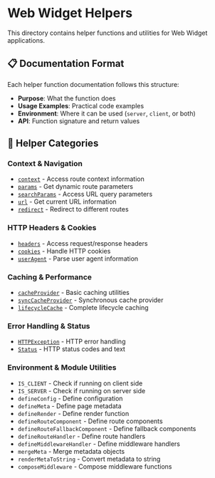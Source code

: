 # Web Widget Helpers

This directory contains helper functions and utilities for Web Widget applications.

## 📋 Documentation Format

Each helper function documentation follows this structure:

- **Purpose**: What the function does
- **Usage Examples**: Practical code examples
- **Environment**: Where it can be used (`server`, `client`, or both)
- **API**: Function signature and return values

## 🔧 Helper Categories

### Context & Navigation

- [`context`](./context.md) - Access route context information
- [`params`](./params.md) - Get dynamic route parameters
- [`searchParams`](./search-params.md) - Access URL query parameters
- [`url`](./url.md) - Get current URL information
- [`redirect`](./redirect.md) - Redirect to different routes

### HTTP Headers & Cookies

- [`headers`](./headers.md) - Access request/response headers
- [`cookies`](./cookies.md) - Handle HTTP cookies
- [`userAgent`](./user-agent.md) - Parse user agent information

### Caching & Performance

- [`cacheProvider`](./lifecycle-cache.md#cacheprovider) - Basic caching utilities
- [`syncCacheProvider`](./lifecycle-cache.md#synccacheprovider) - Synchronous cache provider
- [`lifecycleCache`](./lifecycle-cache.md#lifecyclecache) - Complete lifecycle caching

### Error Handling & Status

- [`HTTPException`](./http-exception.md) - HTTP error handling
- [`Status`](./status.md) - HTTP status codes and text

### Environment & Module Utilities

- `IS_CLIENT` - Check if running on client side
- `IS_SERVER` - Check if running on server side
- `defineConfig` - Define configuration
- `defineMeta` - Define page metadata
- `defineRender` - Define render function
- `defineRouteComponent` - Define route components
- `defineRouteFallbackComponent` - Define fallback components
- `defineRouteHandler` - Define route handlers
- `defineMiddlewareHandler` - Define middleware handlers
- `mergeMeta` - Merge metadata objects
- `renderMetaToString` - Convert metadata to string
- `composeMiddleware` - Compose middleware functions
